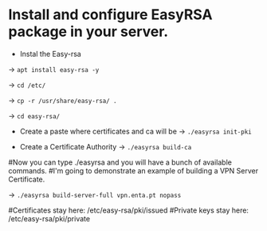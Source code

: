 # Install and configure EasyRSA package in your server.

* Instal the Easy-rsa 

-> `apt install easy-rsa -y`

-> `cd /etc/`

-> `cp -r /usr/share/easy-rsa/ .`

-> `cd easy-rsa/`

* Create a paste where certificates and ca will be
-> `./easyrsa init-pki`

* Create a Certificate Authority
-> `./easyrsa build-ca`

#Now you can type ./easyrsa and you will have a bunch of available commands.
#I'm going to demonstrate an example of building a VPN Server Certificate.

-> `./easyrsa build-server-full vpn.enta.pt nopass`

#Certificates stay here: /etc/easy-rsa/pki/issued
#Private keys stay here: /etc/easy-rsa/pki/private
